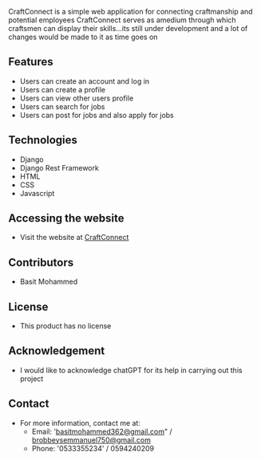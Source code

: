 CraftConnect is a simple web application for connecting craftmanship and potential employees
CraftConnect serves as amedium through which craftsmen can display their skills...its still under development and a lot of changes would be made to it as time goes on

## Features
- Users can create an account and log in
- Users can create a profile
- Users can view other users profile
- Users can search for jobs
- Users can post for jobs and also apply for jobs

## Technologies
- Django
- Django Rest Framework
- HTML
- CSS
- Javascript

## Accessing the website
- Visit the website at [CraftConnect]('https://basitmoh.pythonanywhere.com/)

## Contributors
- Basit Mohammed

## License
- This product has no license

## Acknowledgement
- I would like to acknowledge chatGPT for its help in carrying out this project

## Contact
- For more information, contact me at:
    - Email: 'basitmohammed362@gmail.com" / brobbeysemmanuel750@gmail.com
    - Phone: '0533355234' / 0594240209


